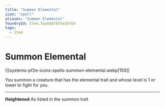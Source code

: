 ```yaml
---
title: "Summon Elemental"
icon: "spell"
aliases: "Summon Elemental"
foundryId: Item.7pwV6A7EVSe3bYGX
tags:
  - Item
---
```


# Summon Elemental
![[systems-pf2e-icons-spells-summon-elemental.webp|150]]

You summon a creature that has the elemental trait and whose level is 1 or lower to fight for you.

* * *

**Heightened** As listed in the summon trait
